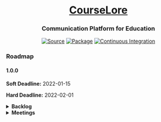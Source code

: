 <h1 align="center"><a href="https://courselore.org">CourseLore</a></h1>
<h3 align="center">Communication Platform for Education</h3>
<p align="center">
<a href="https://github.com/courselore/courselore"><img src="https://img.shields.io/badge/Source---" alt="Source"></a>
<a href="https://www.npmjs.com/package/courselore"><img alt="Package" src="https://badge.fury.io/js/courselore.svg"></a>
<a href="https://github.com/courselore/courselore/actions"><img src="https://github.com/courselore/courselore/workflows/.github/workflows/main.yml/badge.svg" alt="Continuous Integration"></a>
</p>

### Roadmap

#### 1.0.0

**Soft Deadline:** 2022-01-15

**Hard Deadline:** 2022-02-01

<details>
<summary><strong>Backlog</strong></summary>

### Chat

- Avatars.
  - Add an opt-out of `markdownProcessor` decoration so that recursive references in biographies don’t run into an infinite loop. (Coolest bug ever!)
  - `@mentions` widget styles & oninteractive (if the online indicator works, then both styles and oninteractive are working).
  - Test `@mentions` widget.
  - Is the user name being highlighted in the right places (`conversationPartial`, the list of messages in a conversation, and so forth)?
  - On `@mentions` to self, the `<mark>` bleeds under the avatar.
  - Finish using `userPartial` in every location where it belongs.
    - `bi-person-circle`
    - `avatar`
  - Don’t disclose emails to students.
  - `TODO` (see code below)
  - Add staff badge to `userPartial`.

```js
<span
  class="secondary"
  oninteractive="${javascript`
                          tippy(this, {
                            touch: false,
                            content: ${JSON.stringify(
                              lodash.capitalize(user.enrollmentRole)
                            )},
                          });
                        `}"
>
  $${enrollmentRoleIcon[user.enrollmentRole].regular}
</span>
```

- Test everything in different browsers.

```js
$${searchResults !== undefined
  ? html`
      $${typeof searchResults.messageAuthorUserNameSearchResultHighlight ===
        "string" &&
      searchResults.messageAuthorUserNameSearchResultMessage !== undefined
        ? html`
            <div>
              <div>
                $${searchResults.messageAuthorUserNameSearchResultMessage
                  .anonymousAt === null
                  ? html`
                      <span
                        class="online-indicator online-indicator--inline online-indicator--small"
                      >
                        $${searchResults
                          .messageAuthorUserNameSearchResultMessage
                          .authorEnrollment.user.avatar === null
                          ? html`<i class="bi bi-person-circle"></i>`
                          : html`
                              <img
                                src="${searchResults
                                  .messageAuthorUserNameSearchResultMessage
                                  .authorEnrollment.user.avatar}"
                                alt="${searchResults
                                  .messageAuthorUserNameSearchResultMessage
                                  .authorEnrollment.user.name}"
                                class="avatar avatar--xs avatar--vertical-align"
                              />
                            `}
                        <span
                          data-last-seen-online-at="${conversation
                            .authorEnrollment.user.lastSeenOnlineAt}"
                          oninteractive="${javascript`
                            // onlineIndicator(this);
                          `}"
                        ></span>
                      </span>
                      $${searchResults.messageAuthorUserNameSearchResultHighlight}
                    `
                  : html`
                      <span
                        class="text--violet"
                        oninteractive="${javascript`
                          tippy(this, {
                            touch: false,
                            content: "Anonymous to other students.",
                          });
                        `}"
                      >
                        <i class="bi bi-sunglasses"></i>
                        Anonymous
                      </span>
                      $${res.locals.enrollment.role === "staff" ||
                      searchResults
                        .messageAuthorUserNameSearchResultMessage
                        .authorEnrollment.id === res.locals.enrollment.id
                        ? html`
                            (<span
                              class="online-indicator online-indicator--inline online-indicator--small"
                            >
                              $${searchResults
                                .messageAuthorUserNameSearchResultMessage
                                .authorEnrollment.user.avatar === null
                                ? html`<i
                                    class="bi bi-person-circle"
                                  ></i>`
                                : html`
                                    <img
                                      src="${searchResults
                                        .messageAuthorUserNameSearchResultMessage
                                        .authorEnrollment.user.avatar}"
                                      alt="${searchResults
                                        .messageAuthorUserNameSearchResultMessage
                                        .authorEnrollment.user.name}"
                                      class="avatar avatar--xs avatar--vertical-align"
                                    />
                                  `}
                              <span
                                data-last-seen-online-at="${conversation
                                  .authorEnrollment.user
                                  .lastSeenOnlineAt}"
                                oninteractive="${javascript`
                                  // onlineIndicator(this);
                                `}"
                              ></span>
                            </span>
                            $${searchResults.messageAuthorUserNameSearchResultHighlight})
                          `
                        : html``}
                    `}
              </div>
              <div>
                $${lodash.truncate(
                  searchResults.messageAuthorUserNameSearchResultMessage
                    .contentSearch,
                  {
                    length: 100,
                    separator: /\W/,
                  }
                )}
              </div>
            </div>
          `
        : typeof searchResults.messageContentSearchResultSnippet ===
            "string" &&
          searchResults.messageContentSearchResultMessage !== undefined
        ? html`
            <div>
              <div>
                $${searchResults.messageContentSearchResultMessage
                  .anonymousAt === null
                  ? html`
                      <span
                        class="online-indicator online-indicator--inline online-indicator--small"
                      >
                        $${searchResults.messageContentSearchResultMessage
                          .authorEnrollment.user.avatar === null
                          ? html`<i class="bi bi-person-circle"></i>`
                          : html`
                              <img
                                src="${searchResults
                                  .messageContentSearchResultMessage
                                  .authorEnrollment.user.avatar}"
                                alt="${searchResults
                                  .messageContentSearchResultMessage
                                  .authorEnrollment.user.name}"
                                class="avatar avatar--xs avatar--vertical-align"
                              />
                            `}
                        <span
                          data-last-seen-online-at="${conversation
                            .authorEnrollment.user.lastSeenOnlineAt}"
                          oninteractive="${javascript`
                            // onlineIndicator(this);
                          `}"
                        ></span>
                      </span>
                      ${searchResults.messageContentSearchResultMessage
                        .authorEnrollment.user.name}
                    `
                  : html`
                      <span
                        class="text--violet"
                        oninteractive="${javascript`
                        tippy(this, {
                          touch: false,
                          content: "Anonymous to other students.",
                        });
                      `}"
                      >
                        <i class="bi bi-sunglasses"></i>
                        Anonymous
                      </span>
                      $${res.locals.enrollment.role === "staff" ||
                      searchResults.messageContentSearchResultMessage
                        .authorEnrollment.id === res.locals.enrollment.id
                        ? html`
                            (<span
                              class="online-indicator online-indicator--inline online-indicator--small"
                            >
                              $${searchResults
                                .messageContentSearchResultMessage
                                .authorEnrollment.user.avatar === null
                                ? html`<i
                                    class="bi bi-person-circle"
                                  ></i>`
                                : html`<img
                                    src="${searchResults
                                      .messageContentSearchResultMessage
                                      .authorEnrollment.user.avatar}"
                                    alt="${searchResults
                                      .messageContentSearchResultMessage
                                      .authorEnrollment.user.name}"
                                    class="avatar avatar--xs avatar--vertical-align"
                                  />`}
                              <span
                                data-last-seen-online-at="${conversation
                                  .authorEnrollment.user
                                  .lastSeenOnlineAt}"
                                oninteractive="${javascript`
                                  // onlineIndicator(this);
                                `}"
                              ></span>
                            </span>
                            ${searchResults
                              .messageContentSearchResultMessage
                              .authorEnrollment.user.name})
                          `
                        : html``}
                    `}
              </div>
              <div>
                $${searchResults.messageContentSearchResultSnippet}
              </div>
            </div>
          `
        : html``}
    `
  : html``}


  $${message !== undefined
        ? html`
            <div>
              <div class="secondary">
                $${message.anonymousAt === null
                  ? html`
                      <span
                        class="online-indicator online-indicator--inline online-indicator--small"
                      >
                        $${message.authorEnrollment.user.avatar === null
                          ? html`<i class="bi bi-person-circle"></i>`
                          : html`
                              <img
                                src="${message.authorEnrollment.user.avatar}"
                                alt="${message.authorEnrollment.user.name}"
                                class="avatar avatar--xs avatar--vertical-align"
                              />
                            `}
                        <span
                          data-last-seen-online-at="${conversation
                            .authorEnrollment.user.lastSeenOnlineAt}"
                          oninteractive="${javascript`
                            // onlineIndicator(this);
                          `}"
                        ></span>
                      </span>
                      ${message.authorEnrollment.user.name}
                    `
                  : html`
                      <span
                        class="text--violet"
                        oninteractive="${javascript`
                          tippy(this, {
                            touch: false,
                            content: "Anonymous to other students.",
                          });
                        `}"
                      >
                        <i class="bi bi-sunglasses"></i>
                        Anonymous
                      </span>
                      $${res.locals.enrollment.role === "staff" ||
                      message.authorEnrollment.id === res.locals.enrollment.id
                        ? html`
                            (<span
                              class="online-indicator online-indicator--inline online-indicator--small"
                            >
                              $${message.authorEnrollment.user.avatar === null
                                ? html`<i class="bi bi-person-circle"></i>`
                                : html`<img
                                    src="${message.authorEnrollment.user
                                      .avatar}"
                                    alt="${message.authorEnrollment.user.name}"
                                    class="avatar avatar--xs avatar--vertical-align"
                                  />`}
                              <span
                                data-last-seen-online-at="${conversation
                                  .authorEnrollment.user.lastSeenOnlineAt}"
                                oninteractive="${javascript`
                                  // onlineIndicator(this);
                                `}"
                              ></span>
                            </span>
                            ${message.authorEnrollment.user.name})
                          `
                        : html``}
                    `}
              </div>
              <div>
                $${lodash.truncate(message.contentSearch, {
                  length: 100,
                  separator: /\W/,
                })}
              </div>
            </div>
          `
        : html``}
```

- README
  - Description.
  - Links.
    - Production
    - Staging
    - Home.
    - GitHub.
  - Installation.
- `position: sticky` headers (showing author name) in messages?
- Revisit unread management:
  - Don’t store all readings, but only the latest for a given conversation.
  - Line to separate new messages instead of little unread indicator.
  - Or maybe not, because then we can have features such as (`person ___ read this message at ___`).
  - Also, we could attach reactions to the reading, for example, likes & endorsements
    - But then we’d be associating personal data (when the reading happened) with data about messages (whether it was liked). The first should be deleted when the person leaves the course; the second shouldn’t.
- Messages display:
  - “Truncate” long messages.
- Scroll on new message.
- Latency compensation when sending message.
- Currently typing.
- Messages features:
  - Highlights (similar to Slack’s pins, but we’re avoiding the word “pin” because it already means “pinned conversations”). The highlights are visible to everyone in the conversation.
  - Bookmarks / flags / saved items. These are personal, for example, for something you have to follow up on.

### Performance

- Cache Markdown parsing.
  - Similar to Discourse’s `rebake` task.
  - In `markdownProcessor`, decouple the computation of `mentions` from the process of decoration.
    - Revisit notifications and other potential consumer of the `mentions` information, which aren’t working right now.
      - I left them broken because the decoration processes includes resolving `#234` references, which shouldn’t be processed for everyone (for example, in full-text search plain text).
- Pagination.
  - Messages in conversation.
  - Conversations on sidebar.
- Test with thousands of messages.

### Advanced Access Control

- Chats with only a few people.
- 1-to-1 conversation: Use background color to distinguish between people, so you don’t have to show their names over and over.
- Groups, for example, Graders, Project Advisors, Group members, different sections on courses.
  - Some groups are available only to students, while others only to staff.
  - People assign themselves to groups.
- Add mentions like `@group-3`.

### Release

- A course about CourseLore for collecting feedback.
  - Put invitation link on the page somewhere.
- Create separate staging & production versions.

### Users

- Online indicators.
  - Query the server for updates before turning off online indicator.
  - Fade in and out.
- Multiple emails.
- Allow people to remove their accounts.
- Authentication:
  - SSO with Hopkins ID (SAML) (https://glacial-plateau-47269.herokuapp.com/).
  - 2-Factor Authentication.

### Courses

- More information:
  - Number.
  - Term.
- Different course states, for example, archived.
- Remove course entirely.
- Have a setting to either let students remove themselves from the course, or let them request the staff to be removed.
- Control who’s able to create courses, which makes sense for people who self-host.

### Invitations

- Limit invitation links to certain domains.
- Have an option to require approval of enrollment.
- Have a public listing of courses in the system and allow people to request to join.

### Conversations

- Change the visualization of “types” a little more, for example, make announcements pop up.
  - Improve display of endorsements & answers (on the sidebar, include number of answers).
  - Manage answer badges more intelligently (answered at all, answered by staff).
  - Let original question asker approve an answer.
- More sophisticated tag system: dependencies between tags, actions triggered by tags, and so forth.
- Modify the order of tags.
- Different states: Open vs archived.
- Assign questions to CAs.
- Scroll the conversations list to the current conversation doesn’t work on mobile.
- Save drafts of conversations you’re creating.

### Anonymity

- Allow people to create Personas.
- Have a completely anonymous mode in which not even the staff has access to the identity.

### Notifications

- Have a little red dot next to the course names for courses that have unread messages.
- Delay sending notifications for a little bit to give the person a chance to update or delete the message.
- Add notification badges indicating the number of unread messages on the lists of courses (for example, the main page and the course switcher on the upper-left).
- Add different notification badges for when you’re @mentioned.
- A timeline-like list of unread messages and other things that require your attention.
- More granular control over what to be notified about.
  - Course-level configuration.
  - Subscribe/unsubscribe to particular conversations of interest/disinterest.
  - Receive notifications from conversations you’ve participated in.
- Digests that accumulate notifications over a period.
- Other channels: Use the browser Notifications API & Push API; Desktop & phone applications.
- Snooze.
- Don’t require user to be logged in to unsubscribe from notifications?

### Search

- Search in all courses you’re taking (for example, search for `deadline extension`) (see how GitHub does it).
- Filters for unanswered questions, answered questions, and so forth.
- Filter by date.
- Show only conversations with unread messages.

### Markdown Editor

- Templates for questions (like GitHub Issues).
- Reuse answers.
- Paste tables from Excel and have them formatted as Markdown tables.

### Markdown Processor

- Code blocks don’t include the position information, so selecting text & quoting on an answer doesn’t work.
- Emoji with the `:smile:` form.
- Proxy hotlinked images (particularly if served with HTTP because of insecure content): https://github.com/atmos/camo
- Reference on more features ideas: <https://github.com/gjtorikian/html-pipeline>
- Polls.
- Lightbox modal for resized images.
- Lightbox for code blocks (“click for more”, full screen, and selective wrap or not long lines).
- Add support for videos: Sanitization, dimensions, and so forth.

### Pagination

- List of conversations on the left.
- Messages in a conversation.
- Course Settings · Enrollments.

### File Management

- Have a way to delete files.
- Access control around attachments:
  - Possibilities:
    1. Anyone with a link may see the attachment.
    2. Only people who are logged in may see the attachment.
    3. Only people in the same course may see the attachment.
    4. Only people with access to the particular conversation may see the attachment.
  - Right now we’re implementing 2, but we may want to go more strict if FERPA requires it or if someone asks for it.
  - The advantage of 1 is that we can have a link directly to something like S3, so we don’t have to proxy the file ourselves.
  - The disadvantage of something like 3 or 4 is that a person can’t copy and paste messages across courses (think of a PDF with course rules being sent at the beginning of a semester).
- Let people configure other storage engines (for example, S3).
- Create a garbage collection routine for attachments.
- Clean geolocation & other metadata from images.

### Forms

- Use `maxlength`.
- Keep the buttons disabled while the form isn’t in a valid state.
- Use date pickers:
  - https://github.com/jcgertig/date-input-polyfill
  - https://github.com/Pikaday/Pikaday

### Administrative Interface

- For department-wide deployments, have some sort of administrative interface with a hierarchy, for example, administrators may be able to see all courses, and so forth.

### Statistics

- Gamification: A reputation system with badges.
- How many questions & how fast they were answered.
- Student engagement for courses in which participation is graded.

### Live Course Communication during the Lectures

- References:
  - https://www.sli.do
  - https://pigeonholelive.com/features-qna/

### Infrastructure

- Using `getConversation()` to enforce permissions may not be a great idea. It limits the number of search results in a weird way, that even leaks a bit of data. Also, it isn’t the most performant thing, probably (see point about n+1 queries). Maybe a better idea would be to `WHERE` the permissions everywhere, or use a database view.
- Performance:
  - Do the morphdom diff on the server (this is necessary for correctness as well; see what happens when you’re editing a message and a new message is submitted, causing a refresh).
  - Render views asynchronously.
  - Pre-render reusable CSS (for example, the design system) and move it out of every HTML.
  - Pre-render Markdown.
  - Look for more database indices that may be necessary.
  - n+1 queries:
    - Cases:
      - `getConversation()`.
      - `getMessage()`.
      - Treatment of @mentions in Markdown processor.
      - Finding which enrollments to notify (not exactly an n+1, but we’re filtering in JavaScript what could maybe filtered in SQL (if we’re willing to use the `IN` operator)).
    - Potential solutions:
      - Single follow-up query with `IN` operator (but then you end up with a bunch of prepared statements in the cache).
      - Use a temporary table instead of `IN`.
      - Nest first query as a subquery and bundle all the information together, then deduplicate the 1–N relationships in the code.
- Queue / background jobs:
  - Right now we’re using Node.js’s event queue as the queue. This is simple, but there are a few issues:
    - Jobs don’t persist if you stop the server and they haven’t have the chance of completing. This affects email delivery, notifications, and so forth.
    - If too many jobs are fired at once, there’s no protection in place, and it may exhaust resources.
- `try.courselore.org` (reference https://moodle.org/demo)
- Live updates: Try to come up with a solution that doesn’t require you requesting the page again, instead, just send the data in the first place.
- Rate limiting.
- Database transactions:
  - One transaction per request?
  - Considerations:
    - We shouldn’t keep the transaction open across ticks of the event loop, which entails that all request handlers would have to be synchronous.
    - Moreover, as far as I can tell the only way to run a middleware **after** the router is to listen to the `res.once("finish", () => {...})` event. But I think that this goes across ticks of the event loop.
    - Maybe I can just call `next()` and then look at the `res.statusCode`?
    - For synchronous action handlers I think that transactions are only relevant if you’re running in cluster mode, because otherwise Node.js is single-threaded and queries are serialized, anyway.
  - References:
    - https://goenning.net/2017/06/20/session-per-request-pattern-go/
    - https://stackoverflow.com/questions/24258782/node-express-4-middleware-after-routes
    - https://www.lunchbadger.com/blog/tracking-the-performance-of-express-js-routes-and-middleware/
    - https://stackoverflow.com/questions/27484361/is-it-possible-to-use-some-sort-of-middleware-after-sending-the-response-with
    - https://stackoverflow.com/questions/44647617/middleware-after-all-route-in-nodejs
    - https://github.com/jshttp/on-finished
    - https://github.com/pillarjs/router/issues/18
- Use `Cache-control: no-store`.
- Graceful HTTP shutdown
  ```js
  process.on("SIGTERM", () => {
    debug("SIGTERM signal received: closing HTTP server");
    server.close(() => {
      debug("HTTP server closed");
    });
  });
  ```
  - https://github.com/gajus/http-terminator
- Helmet.
- Auto-updater for self-hosted.
- Backups.
  - For us, as system administrators.
  - For users, who may want to migrate data from a hosted version to another.
    - Rewrite URLs in messages.
- Automated tests.
- In some situations, we’re unnecessarily updating the boolean fields in the database that are represented as dates. For example, `"tags"."staffOnlyAt"` on `PUT /courses/:courseReference/settings/tags`.
- Live updates with Server-Sent Events currently depend on the fact that we’re running in a single process. Use a message broker like ZeroMQ to support multiple processes.

### API

- Integrate with other platforms, for example, LMSs.
  - Learning Tools Interoperability (LTI).
- To build extensions, for example, ask a question from within the text editor.

### Mobile & Desktop Applications

- Can we get away with not having mobile & desktop applications? How much does it hinder our ability to do things like notifications?
  - PWA to begin with: https://checkvist.com/auth/mobile
- Desktop: Electron.
- Mobile:
  - https://capacitorjs.com/
    - Agnostic to front-end framework.
    - Excellent onboarding experience.
    - Isn’t super popular, but the smaller community is enthusiastic.
  - https://reactnative.dev/
    - https://expo.dev/
    - Ties you to React.
    - Much more popular than anything else.
  - https://cordova.apache.org/
    - The spiritual predecessor of Capacitor.
    - Still more popular, but dreaded.
- Have registry of CourseLore instances. For example, in a phone application we could show a list of existing instances. (You could always not list yourself in the registry and enter the URL for your instance manually on the phone application.)

### Design & Accessibility

- Translate to other languages.
- Add a toggle to switch between light mode and dark mode, regardless of your operating system setting? I don’t like this idea, but lots of people do it. Investigate…
- Test screen readers.

### Documentation

- How to self-host.
  - Create `download.courselore.org`.
  - “One-click deployment”
    - DigitalOcean.
    - Linode.
    - Amazon.
    - Google Cloud.
    - Microsoft Azure.
    - https://sandstorm.io.
- How to contribute to the project.

### Marketing

- User groups.
- Landing page:
  - https://capacitorjs.com
  - Maybe hire a designer.
- Newsletter.
- Create CourseLore Gravatar.
  - Use in npm.
- Create accounts on:
  - Facebook.
  - Instagram.
  - Reddit.

### References

- Communication platforms for education
  - <https://piazza.com>
  - <https://campuswire.com>
  - <https://edstem.org>
  - <https://aula.education>
  - <https://yellowdig.com>
  - <https://moodle.org>
  - <https://canvaslms.com>
  - <https://www.acadly.com/>
  - <https://www.d2l.com/products/>
- General-purpose communication platforms
  - <https://github.com>
  - <https://slack.com>
  - <https://discourse.org>
  - <https://basecamp.com>
  - <https://reddit.com>
- Open-source communication platforms
  - <https://github.com/zulip/zulip>
  - <https://github.com/RocketChat/Rocket.Chat>
  - <https://github.com/mattermost/mattermost-server>
- Graders
  - <https://www.codegrade.com/>
    - <https://app.codegra.de/login>
    - <https://github.com/CodeGra-de>
    - <https://github.com/CodeGrade/bottlenose>
- Self-hosting
  - <https://www.reddit.com/r/selfhosted/>
  - <https://selfhosted.show>
  - <https://github.com/awesome-selfhosted/awesome-selfhosted>
  - <https://gitlab.com>
  - <https://wordpress.org>
  - <https://gitea.io/>
  - <https://gogs.io/>
- Text editors
  - https://typora.io
  - https://www.notion.so
  - https://marktext.app

</details>

<details>
<summary><strong>Meetings</strong></summary>

<details>
<summary>2021-12-22</summary>

- Tooltips are rendered out-of-band, to support block elements in tooltip contents even when the tooltip target is inline.

</details>

<details>
<summary>2021-12-22</summary>

- Progress:
  - User component.
  - Actions menu.
  - Database improvements: cleaned up a bit of magic, cleaned up repetition, and so forth.
- Other topics:
  - README
    - Description.
    - Links.
      - Production
      - Staging
      - Home.
      - GitHub.
    - Installation.
  - Don’t disclose emails to students.
  - 1-to-1 conversation: Use background color to distinguish between people, so you don’t have to show their names over and over.
  - Discourse rebake task.

</details>

<details>
<summary>2021-12-11</summary>

- Finished presentation of chat messages.
- Added a date separator between chat messages.
- Group together messages sent in quick succession.
- Started online indicators.
- Other things we talked about:
  - Delete attachments.
  - Notifications delay.

</details>

<details>
<summary>2021-12-04</summary>

- Created https://github.com/leafac/fake-avatars to replace Faker.
- Fixed scrolling of chat window.
- Cleaned up the layout of chats.
- Pagination
  - Messages in conversation.
  - Conversations on sidebar.
- Test with thousands of messages.
- Scroll on new message.
  - Latency compensation.
- A course about courselore. For collecting feedback.
  - Put invitation link on the page somewhere.
- Lightbox for images & code blocks (click for more & full screen).
- “Truncate” long messages in chat.
- Button to choose whether to wrap lines.
- Mobile app is more important than chat.
  - PWA to begin with: https://checkvist.com/auth/mobile

</details>

<details>
<summary>2021-11-20</summary>

- Chat:
  - https://github.com/twbs/icons/issues/1101
  - More compact layout (specially on mobile)
  - Don’t reload on send
  - Scroll to the bottom
  - Hide secondary buttons
- Market & design investigation: Slack, Discord, and Campuswire
  - Ideas to borrow
    - Draft conversations
  - Things I think we’re doing better:
    - Not pushing apps
    - Responsive design
    - Search
  - https://medium.com/campuswire/introducing-campuswire-courses-and-some-thoughts-on-monetization-157d5fa02e8f

</details>

<details>
<summary>2021-11-13</summary>

- Chat:
  - Duplicate author information (including anonymity) into conversation, instead of relying on first message.
  - Chats may be created without tags & first message.
- Tested the interface with weird data, for example, names that are too long, and fixed layout issues.
- Icons changed (for example, staff-only) and moved around.
- Finished the notifications system.
- Filters.

</details>

<details>
<summary>2021-11-06</summary>

- Security:
  - CSRF.
  - HTML uploads leading to XSS.
  - Resize images that are too big (previous we were doing that only for avatars).
  - Ask for password when updating email.
- Markdown editor improvements:
  - Footnotes.
  - Brought back syntax highlighting.
  - Visual indication while upload is in progress.
  - Quoting code.
- Icons for students/staff.
- Started updating notifications system to take in account features that have been developed since then, for example, staff-only conversations.
  - Do we want to allow students to `@everyone`? Yeah, it’s okay.
- Renamed “other” to “note” and added the “chat” type.

</details>

<details>
<summary>2021-10-30</summary>

- Finishing touches on showing messages:
  - Added a “mark all as read” button.
  - Changed “Copy to clipboard” wording.
  - Looked into FERPA compliance.
  - Improved security around uploads.
  - Migrated to ESM.
  - Hide blue dots indicating unread messages after a second.
  - Made blue dot count indicator on sidebar a “mark as read” button.
  - Added highlight message that has been #message--... targeted.
  - Included every message (not just the first one) to search results when searching for author.
  - Fixed anonymity violations on partial that shows conversation information.
- Other things we talked about:
  - Attachments should be attached to conversations?
  - Change the visualization of “types” a little more: Make announcements pop up.
  - “Other” -> “Note”
  - Chat highlights (for everyone in the chat)
  - Bookmarks / flags / saved items (for you only)
  - More granular access control:
    - Chats with only a few people.
    - Groups, for example, Graders, Project Advisors, Group members, different sections on courses.
    - Invitations for groups? No.
    - People assign themselves to groups.
  - Tags required for chats? No.
  - The first post is a chatroom description

</details>

<details>
<summary>2021-10-16</summary>

- Progress:
  - Finished the #references widget.
  - Markdown processor:
    - Improved display of @mentions (in particular, when you’re mentioned).
    - Links to conversations/messages are converted into #reference format.
  - Search:
    - Include authors.
    - Highlight search results.
    - Include message snippets.
  - Made permalinks copyable.
  - Fixed overflow of code blocks in small screens.
- Requests:
  - Search authors of every message.
  - Hide blue dots after a second.
  - Make blue dot count indicator a “mark as read” button.
  - Make all as read.
  - “Copy to clipboard” wording.
  - Cache.
  - Chat.
  - Notifications.
  - Look into FERPA compliance.

</details>

<details>
<summary>2021-10-09</summary>

- @leafac/javascript
  - Treatment of relative dates is more consistent with GitHub & Mail.app.
  - Manually tested the application across browsers.
    - Firefox login wasn’t working(!)
- Accent colors.
- Presentation of radios & checkboxes.
- Made possible to change the visibility of existing conversations (previously you could only go from visible to everyone to visible by staff-only—now it’s possible to go the other way as well).
- Improved the presentation of anonymity.
- Fixed staff-only conversations being innacessible by students who participated.
- Started the `#references` widget.

</details>

<details>
<summary>2021-09-25</summary>

- Progress:
  - Finished the @mentions widget.
  - Fixed the issue that was crashing the server last Saturday.
  - More importantly, fixed the process supervisor so that even if the server goes down, it respawns.

</details>

<details>
<summary>2021-09-18</summary>

- Progress:
  - Investigated the space of tools to build mobile applications based on web technologies.
  - `courselore.org` is sending emails.
  - Database improvements:
    - Investigated n+1 queries.
    - Reviewed queries to fetch conversations.
    - Started introducing users in search results (but haven’t completed; search is broken now!).
  - Widget to show help you pick users for @mentions.

</details>

<details>
<summary>2021-09-11</summary>

- Progress:
  - Authentication:
    - Update email & password.
    - Email confirmation confirmation.
    - Fixed sliding sessions.
  - Database improvements:
    - Handled Markdown and user-generated HTML on search indices.
    - Database indices (for performance).
    - Job to periodically clean expired data, for example, sessions.
  - Favicon.
- Work in progress:
  - The @mention widget.
  - Include users in search.
  - Include snippets in search results.
  - Better filters (for example, for conversation types).
- Features we talked about:
  - Enable emails courselore.org.
  - Department wide infrastructure. Hierarchy: Administrators may be able to see all courses in installation, and so forth.
  - Highlight search terms on the entire page.
  - Assign CA to questions.
  - Mobile application.
  - Communicate with LMS.

</details>

<details>
<summary>2021-09-04</summary>

- Cleaning.
  - Backlog grooming.
  - Cleaned up the code.
  - Updated dependencies.
- Minor tweaks.
  - Staff-only conversations use the same counter as regular conversations.
  - The trashcan not being red anymore.
  - `:hover` states on radios & checkboxes.
- Password reset.

</details>

<details>
<summary>2021-08-21</summary>

- Progress.
  - Anonymity.
  - Staff-only conversations.
  - Email notifications.
    - Settings.
    - Haven’t finished interaction with other features (staff-only conversations, for example).
  - Polished read indicators:
    - They weren’t showing up for the current message on small screens (because of fake conversations list presenting).
    - On the side of messages.
  - Polished messages list:
    - Borders.
    - Colors on badges.
  - Several small fixes:
    - Padding bottom scrolling bug.
    - Scroll to unread message.
- We decided to not launch on the fall, but wait for the next spring. Show CourseLore to more people along the way and work on their feedback.
- Things we want for the spring:
  - 1-1 conversations.
  - Chat.
  - demo.courselore.org or try.courselore.org
  - Speed
  - More strategic marketing.
  - Maybe hire a designer to do a marketing page and add a wow factor to the project.

</details>

<details>
<summary>2021-08-14</summary>

- Finished conversations screen:
  - Fixed bug of messages from different threads showing up.
  - Finished Types (as opposed to just question).
  - Finished styles (including things like user-generated Markdown).
  - Fixed weirds styling issues, for example, scrolling when Tippy was activated.
  - Brought Demonstration Data up to date with the schema.
- Implemented read indicators.

</details>

<details>
<summary>2021-08-07</summary>

- Styling and user interface.
- Custom validation errors:
  - Because the browser validations have some issues and we want more control over them. Examples:
    - The validation of `type="email"` accepts `example@example` (which is technically correct, but practically incorrect).
    - The validation of `required` accepts empty spaces (again, technically correct, but practically incorrect).
  - Because we want to show error messages in a style that’s consistent with the rest of the application, and in our own language, as opposed to the different browsers messages.
  - Because we want to apply validations to elements that the Constraint validation API doesn’t support, for example, `<button type="button">`.
- Categories.
- Did a brief research on the space of email senders; played with the SendGrid API.

</details>

<details>
<summary>2021-07-31</summary>

- Created demonstration data.
- Started working on style changes asked by Dr. Scott: Colors; logo; and so forth.

</details>

<details>
<summary>2021-07-24</summary>

- Requests from last meeting:
  - Heading styles.
  - Moved Course menu to the left.
  - Scrolling issues.
- Tags.
  - Tag conversations.
  - Filter by tag.
- Search is just missing a `SELECT`…

</details>

<details>
<summary>2021-07-17</summary>

- Improved user profiles.
  - Optional names.
  - Avatars & Biographies.
- Implemented a unified solution to a bunch of problems:
  - No HTTPS/2 in production.
    - Prevents more than 6 connections for server-sent events.
  - No HTTPS in development.
  - No compression on responses.
  - The solution was to use Caddy as a reverse proxy, instead of letting the Node.js process itself exposed to the world.
- Button to turn off server in demonstration mode.
- Finished tag management screen.
- Started learning about FTS.

</details>

<details>
<summary>2021-07-10</summary>

- Finish basics of threads screen: Editing & deleting posts; Likes; Endorsements; Generalized live updates. Tags: Mark posts as answers; Create arbitrary tags.
- Asked for demo class for showing people starting August. Asked for categories, such as Question, Announcement, and Other.

</details>

<details>
<summary>2021-07-03</summary>

- Progress:
  - Images & attachments: Upload button; drag-and-drop; copy-and-paste.
  - References, for example, `#4/3`.
  - Quoting of selected text.
  - @leafac/css.
  - `data-ondomcontentloaded`.
  - Mousetrap.

</details>

<details>
<summary>2021-06-26</summary>

- Styled user-generated content such that nothing breaks the layout and everything looks nice.
- Text editor improvements:
  - Expand with content.
  - Toolbar.
    - Including **undo** when possible.
  - Keyboard shortcuts.
  - Started the image & attachments uploads (which is also the backbone of user avatars, and so forth).
- Roadmap.

</details>

<details>
<summary>2021-06-19</summary>

- Progress:
  - Styled pages:
    - Invitations.
    - Showing the menu first when on mobile & going to the course main page.
    - Follow Magic Authentication Link but already authenticated.
    - Threads screen (not finished).
  - Notification for when you’re invited to a course by email.
  - `:focus`, `:hover`, `:active`, and so forth.
- Next week:
  - 10 weeks.
  - Finish threads screen.
    - Finish questions & answer tagging.
    - Edit.
    - Styles for Markdown.
    - Reference posts.
    - @mentions.
    - Text editor.
    - Upload images.
      - Drag and drop.
      - Control + V.
  - Tags: Create & Filter.
  - Generalize live updates.
  - Notifications.
    - Email configuration.
  - Flags.
  - Search.
  - Statistics.
  - Anonymity.
    - Persona.
  - Threads private to instructors.

</details>

<details>
<summary>2021-06-12</summary>

- Progress:
  - Continued the make-over with the new design system: Landing pages (for example, when you just created a course), course settings, threads pages.
- Next week:
  - Finish the redesign with the new design system.
  - Come up with a roadmap.

</details>

<details>
<summary>2021-06-05</summary>

- Progress:
  - Continued the make-over with the new design system. Did the home page, brought back Dark Mode support, did the sign in / sign up workflow, including the Demonstration Inbox, created almost all the components we’ll need (tooltips, dropdowns, modals, and so forth), added support for `prefers-reduced-motion`, and so forth.
- Next week:
  - Finish the redesign with the new design system.

</details>

<details>
<summary>2021-05-29</summary>

- Progress:
  - Finish almost every screen using Bootstrap.
  - Wasn’t satisfied with the result: Either we’d end up with a stock-Bootstrap looking application, or the customization would amount to as much work as doing more things from scratch. But the result would be even worse, because people would have to know CSS **as well as Bootstrap**.
  - Started a make-over with a design system lifted from Tailwind. Borrowing only a couple helpers for things like tooltip positioning and modals.
- Next week:
  - Continue the redesign with the new design system.

</details>

<details>
<summary>2021-05-22</summary>

- Progress:
  - Worked fewer hours this week.
  - Styled most of the Course Settings pages (separated them into multiple pages).
  - Small usability improvements, for example, flash session messages saying your operation (for example, updating your profile) was successful.
- Next week:
  - Finish the following screens: Threads, course settings, and invitations.
  - Return to posts tags.

</details>

<details>
<summary>2021-05-15</summary>

- Progress:
  - Started a user-interface overhaul: Responsive design, accessibility, fancier components for a bit of a “wow factor”, and so forth.
  - Started using Bootstrap. Not Tailwind because Bootstrap has components, as opposed to just utilities. We’re continuing to use @leafac/css instead of utilities. We aren’t using many things from Bootstrap, for example, the grid system, because CSS Grid is better for our case.
- Next week:
  - Finish the following screens: Threads, course settings, and invitations.
  - Return to posts tags.

</details>

<details>
<summary>2021-05-01</summary>

- Progress:
  - Tags.
    - Pinning.
    - Question & Answer.
  - Keyboard navigation.
  - Many internal improvements on how icons and CSS are handled.
- Next week:
  - On checkboxes that are icons:
    - Change the text.
    - Change the cursor.
  - On buttons that toggle state:
    - Add a tooltip: Show the tooltip right away, and let them be long if necessary.
  - Move the “Threads that are pinned” to a tooltip.
  - Editor helpers for things like **bold**, _italics_, and so forth.
  - Staff endorsements.
  - Tag creation is a separate step under Course Settings.
    - Private tags: Tags that only staff sees.
    - Don’t let students create tags.
    - Force students to tag the threads they initiate.
    - Attributes on tags.
  - Search.

</details>

<details>
<summary>2021-04-24</summary>

- Progress:
  - Live update posts, and counts (of posts & likes).
  - Reply to.
  - Only ask for confirmation if actually going go to lose data.
  - Save the content of a new post textarea in localStorage.
  - Tags.
  - Introduced types to layouts, middlewares, and so forth.
- Next week:
  - Tags.
    - Pinning.
    - Question & Answer.
    - Tag creation is a separate step under Course Settings.
      - Private tags: Tags that only staff sees.
      - Don’t let students create tags.
      - Force students to tag the threads they initiate.
    - Instructor likes → Endorsed.
    - Attributes on tags.
  - Search.

</details>

<details>
<summary>2021-04-17</summary>

- Progress:
  - Infrastructure for live updates of stuff on the page.
  - Notification when someone else posts on a thread.
  - Likes.
  - Small niceties: Warn before leaving page; thread and post deletion; and a count of posts on threads.
  - Stuff you don’t see: A refactoring of the types and local data; and a simpler migration system (which allows functions in addition to SQL).
- Next week:
  - Fix the alignment of “alerts”.
  - Live update posts & likes count.
  - Save the content of a new post textarea in localStorage.
  - Tags.
    - Question & Answer.
    - Instructor likes → Endorsed.
- Mobile app may not be necessary, as web applications are capable of some “native” things.

</details>

<details>
<summary>2021-04-10</summary>

- Progress:
  - Finished invitation emails.
  - Manage enrollments.
- Questions:
  - Delete courses, users, and so forth: Let’s do it later.
- Nice to have: Have a setting to either let students remove themselves from the course, or let them request the staff to be removed.
- Next week:
  - Update threads when other people post.
  - Focus on forum features like **tags** (both on threads and on the posts), upvotes & notifications.

</details>

<details>
<summary>2021-04-03</summary>

- Progress:
  - Fixed the bug that was causing my name to appear in a post created by Dr. Scott (it was a simple mistake in one of the queries I DRYed up last week 🙄)
  - I forgot to mention last week, but I came with a solution for images working in light vs dark background: I simply added a background color to transparent images…
  - Finished invitation links.
    - Timezone issues.
  - Editing threads and posts.
  - Started invitation emails.
  - Experimented with [Turbo](https://turbo.hotwire.dev).
- Next week:
  - Finish invitation emails.
  - Manage enrollments.
  - Update threads when other people post.
  - Focus on forum features like **tags** (both on threads and on the posts), upvotes & notifications.

</details>

<details>
<summary>2021-03-27</summary>

- Progress:
  - Fixed everything that was broken last week: Threads, accent colors, and so forth.
  - Invitation links can be created and modified (almost—the backend for that isn’t working yet). Also, the invitation links don’t work yet.
  - DRYed up queries: Most of them happen in a single location and are reused throughout the request. Extracted data types (TypeScript) to clean up the code base.
  - Worked on styles & form validation: Datetime fields; form elements like radio and checkboxes; avoid zooming in on text fields in iOS; use SVG to draw icons & things like the circle that indicate the course accent color; and so forth.
- For next week:
  - Fix name on posts.
  - Finish invitations!!
  - Editing threads and posts.
  - Update threads when other people post.
  - Focus on forum features like **tags** (both on threads and on the posts), upvotes & notifications.
- Other ideas: Registry of CourseLore instances. For example, in a phone application we could show a list of existing instances. (You could always not list yourself in the registry and enter the URL for your instance manually on the phone application.)

</details>

<details>
<summary>2021-03-20</summary>

- Progress:
  - Better session management:
    - Being able to expire sessions individually.
    - Decouple the session from the email (being able to change emails in the future, if we wish).
    - Rolling sessions.
  - Visuals.
  - Finished accent colors (but they’re broken now for other reasons).
  - Using magic authentication links when already signed in.
  - Form validation.
  - Reuse queries.
- For next week:
  - Finish invitations.
  - Editing threads and posts.
  - Update threads when other people post.
  - Focus on forum features like tags, upvotes & notifications.

</details>

<details>
<summary>2021-03-13</summary>

- Progress:
  - Dark mode.
    - Syntax highlighter.
  - Small details
    - Cmd+enter to post.
    - Prevent long lines from breaking the interface.
  - Many quality-of-life improvements in the code base.
    - Best way to open SQLite database.
    - Manage cookies correctly so that session remains after browser is closed.
    - Form validation errors.
    - 404 page.
  - Work-in-progress:
    - Accent color switcher.
    - Invitations.
- Questions:
  - Should we allow course assistants to create courses and handle invitations?
    - Staff / student.
  - Do we want to keep a trace of what happened? (Edits, deletions, and so forth?)
    - We don’t need it now.
    - Only staff should be able to see it.
- At some point: Add a toggle to the dark mode support.
- For next week:
  - Finish accent colors.
  - Finish invitations.
  - Change roles to staff/student.
  - Editing posts. (And threads, and your profile, and so forth.)
  - Update threads when other people post.
  - Focus on forum features like tags, upvotes & notifications.

</details>

<details>
<summary>2021-03-06</summary>

- Developed a two-column layout for the course pages and fleshed out the styles across the application.
- Developed @leafac/css.
- Released caxa@1.0.0.
- Released a video about the background animation on the homepage.
- For next week:
  - Change background color
    - Pick a random one at course creation.
    - Let people change but have a default for the course.
    - Default palette.
    - https://marketplace.visualstudio.com/items?itemName=johnpapa.vscode-peacock
  - Dark mode.
  - Course enrollment invitations.
  - Update threads when other people post.
  - Editing posts. (And threads, and your profile, and so forth.)

</details>

<details>
<summary>2021-02-27</summary>

- Threads are working.
- Worked on styles & the small details:
  - Text editor.
  - Relative time (for example, `3 hours ago`).
  - Logo animation.
  - Buttons go into a ‘loading’ state to prevent double-submission.
  - Links change color.
- Started an utility to process CSS.
- Multiplatform testing & development setup.
- What should I work on next?
  - Options:
    - More forum-related features:
      - Notifications on updates
      - Anonymity.
      - Tags.
      - Instructor endorsed answers.
    - More onboarding features:
      - Invitations.
  - Answers:
    - For next week:
      - Threads list on a column on the left.
      - Tab on the text editor.
      - Make entries more lightweight.
      - Why isn’t the home two column?
      - Onboarding is broken.
    - Long-term:
      - Anonymity.
      - Search.
      - Filtering.
        - Only show my posts.
      - Nested posts.
      - Chat.
        - Integrated with the forum, not as two modalities.
        - A chat could be just another thread.
      - Groups.
      - Pin conversations.

</details>

<details>
<summary>2021-02-20</summary>

- Demonstration:
  - Clearer communication in sign-up/sign-in.
  - Create course.
  - Join course.
  - Create thread.
- Automated tests.
  - **Got + JSDOM** / Puppeteer / Cypress / Selenium.
- The packaging is working on Windows.
- What do we want the text editor to look like?
  - Simple, like GitHub’s.
- How to invite people to the course?
  - With link.
    - Different links for different roles.
  - With a list of emails.
  - Expiration dates on invitations.
- How should threads look like? One page for the list of threads and one page per thread (à la GitHub Issues), or one page with both the list of threads and one thread (à la Mail.app (and Piazza, for that matter…))?
  - We’re going GitHub-style on mobile and Mail.app style on the desktop.
- Show participation grades for courses in which that’s graded. (We don’t do the grading, we just present the statistics.)
- Templates for questions.
- Live course communication during the lectures:
  - https://www.sli.do
  - https://pigeonholelive.com/features-qna/

</details>

<details>
<summary>2021-02-13</summary>

- Finish the account creation workflow and wired it to the authentication workflow demonstrated last week.
- Tried to use [ECMAScript modules](https://nodejs.org/api/esm.html) (because of top-level async/await). Still too fresh. While Node’s support for them isn’t experimental anymore, some of the underlying infrastructure still is, so other tools in the ecosystem (for example, Jest & ts-node-dev) don’t support them very well (require flags and whatnot).
- Had issues with some native modules (for example, sharp) not working with @leafac/pkg. Ended up creating <https://npm.im/caxa>.
- Had issues with types for <https://www.npmjs.com/package/express-async-handler>. Ended up creating <https://npm.im/@leafac/express-async-handler>.
- Created a proper **demonstration** mode for CourseLore.

</details>

<details>
<summary>2021-02-06</summary>

- Wrote documentation at https://github.com/courselore/courselore and these documents you’re looking at.

- Last week Dr. Scott asked what are the operating system dependencies to run the `courselore` executable (which is generated with @leafac/pkg). To answer this, I tested putting the binary in a Docker container created from [scratch](https://hub.docker.com/_/scratch); that didn’t work. Then I tried [alpine](https://hub.docker.com/_/alpine); that didn’t work either! Then I tried [ubuntu](https://hub.docker.com/_/ubuntu/); that worked (naturally, since we’re running Ubuntu in production & on GitHub Actions). So, as it turns out, not only does the `courselore` executable need some support from the operating system, but it seems like lightweight things like musl libc may not be enough. I’ll take that…

- Did the signup / login flow with magic links: https://courselore.org/login

  - Login workflow
  - Sessions
  - Database

- Changes to the website:

  - Wider.
  - Mention API.
  - Convert to Markdown and use the text processing pipeline we developed for forum posts.

- Open-source contributions:

  - <https://www.npmjs.com/package/@leafac/sqlite>
  - <https://www.npmjs.com/package/@leafac/sqlite-migration>
  - <https://github.com/leafac/pkg/commit/ccc29eadc33f7a92179a68614e9d7ab1b5017e6c>

</details>

<details>
<summary>2020-01-30</summary>

#### Progress Report

- The text processor for posts is done. It supports Markdown, LaTeX, and syntax highlighting. Also, it’s secure against Cross-Side Scripting (XSS) attacks. [Here’s some input that exercises all these features](https://github.com/courselore/courselore/raw/e01f05f87039326fba47abab24c78a754a4ff7a8/misc/text-processor-example.md).

- Setup the infrastructure for GitHub Actions:

  - Run the test suite on Linux, macOS, and Windows.
  - Create binaries for all these operating systems.
  - Distribute the binaries as [releases](https://github.com/courselore/courselore/releases/) and as [nightly builds](https://github.com/courselore/courselore/actions/runs/537293785) (GitHub Actions Artifacts)

- Released the following packages:

  - <https://npm.im/courselore>: If people already have Node.js installed, they may try CourseLore with `npx courselore`. Also, they may `npm install courselore` to mount CourseLore as part of a bigger Node.js application. That isn’t the preferred deployment strategy (using the binaries is), but it’s a possibility for advanced users.

  - <https://npm.im/@leafac/rehype-shiki>: Rehype is part of the text processor, and Shiki is a syntax highlighter based on Visual Studio Code’s syntax highlighter. <https://npm.im/@leafac/rehype-shiki> is a package that connects the two and improves on the existing <https://npm.im/rehype-shiki> with support for the latest Shiki version, some architectural differences that decouples the dependencies a little better, and brings TypeScript support.

  - <https://npm.im/@leafac/html>: A safe and convenient way to use JavaScript’s tagged template literals as an HTML template engine.

  - <https://npm.im/@leafac/pkg>: Fixes some problems with <https://npm.im/pkg>, particularly in how it manages native modules.

#### Design Decisions

- The course URLs may be:

  - **In a flat namespace or in a hierarchical namespace.** A flat namespace is like Reddit’s `/r/<name>`, and a hierarchical namespace is like GitHub’s `/<user-or-organization>/<repository>`.

    - A flat namespace is good because it’s simpler, particularly in self-hosted installations for a single user (think of how silly `courselore.leafac.com/leafac/<course>` looks).

    - A flat namespace is bad because it clashes easily (think of multiple teaching a course identified as `cs-101`).

    - A hierarchical namespace makes sense when there’s the notion of **organizations**, which could be a group of people who have several courses together. That case probably is rare.

  - **Given by the user, or generated by the system.** An URL given by the user is like Reddit’s and GitHub’s URLs (for example `github.com/leafac/<repository>`). An URL generated by the system is like YouTube (for example, `youtu.be/<random-string-that-is-the-video-identifier>)`.

    - An URL given by the user is simpler to share (think of an URL projected on the board in a classroom).

    - URLs given by the user are more complex for the system, because we have to handle renames, redirects, and so forth.

  - **We decided to go with a flat namespace and system-generated URLs.** For example, `courselore.org/fjdkwoer83`. Because URLs are generated by the system, we don’t see a need for a subpath like `/r/<something>`. We know not to generate identifiers that would clash with routes we’d want to use, for example `/settings`. We may want to have some sort of aliasing in the future so users can create their own readable URLs if they want.

  - **References:**

    - Piazza has alises like `piazza.com/jhu/fall2020/en601329/home`.
    - Campuswire uses the Reddit approach with URLs like `campuswire.com/c/G9E051068/feed`.
    - They have different URLs for joining a course and then later for visiting it. We don’t want that.
    - <https://www.acadly.com/> only has the **magic link** approach.
    - <https://superauth.com>: A technology to handle authentication.

- Authentication methods:

  - The options are:

    1. A plain username/password authentication strategy.
    2. A **magic link** approach like Slack.
    3. Single sign-on integrated with universities’ systems.

  - We’re going with Option 2 for now, as it seems like a good sweet-spot in terms of security, simplicity to implement, and generality. It works for every university without extra effort on our part. That said, we may still give Option 1 as an alternative (as Slack does). Also, people may customize CourseLore with their own routes to implement Option 3.

  - **Note:** We’re following Slack in the approach to authentication (the so-called **magic link**), but we’re **not** going to have the weird separation of accounts per team that Slack has. There will only be one CourseLore account per email and the user may join multiple courses.

</details>

<details>
<summary>2021-01-06</summary>

- The project has officially started! 🙌
- How we’re different from existing platforms
  - Open-source
  - Self-hosting option
  - Privacy & more care with students data
  - Slicker interface than Piazza
  - Lightweight when compared to full LMS like Moodle
  - Articles showing that people care about these issues:
    - https://thetech.com/2020/03/05/piazza-security
    - https://www.stanforddaily.com/2020/10/04/concerned-with-piazzas-data-privacy-management-some-professors-look-to-alternative-discussion-forums/
    - https://matheducators.stackexchange.com/questions/7406/more-user-friendly-alternatives-to-piazza-service
    - https://redecentralize.org
- We’re meeting on Saturdays, at 10:00 EST
- Our next steps are to come up with a name and investigate the competition to come up with a list of initial features

</details>

<details>
<summary>2021-01-05</summary>

- Vision
  - An open-source platform for course interactions
- Key features
  - Piazza
    - Q&A
    - Announcements
    - Anonymity
    - Chat
  - More interactive/modern interface
  - FERPA compliance and stuff
- Competition
  - https://piazza.com/
  - https://campuswire.com
  - https://discourse.org
    - Hartz at MIT doing it - see https://thetech.com/2020/03/05/piazza-security
    - https://www.stanforddaily.com/2020/10/04/concerned-with-piazzas-data-privacy-management-some-professors-look-to-alternative-discussion-forums/
    - https://matheducators.stackexchange.com/questions/7406/more-user-friendly-alternatives-to-piazza-service
    - Could we do a Discourse plugin?
  - https://us.edstem.org
  - https://aula.education
  - https://yellowdig.com
  - Moodle
    - It’s a whole LMS, not a Q&A

</details>

</details>
